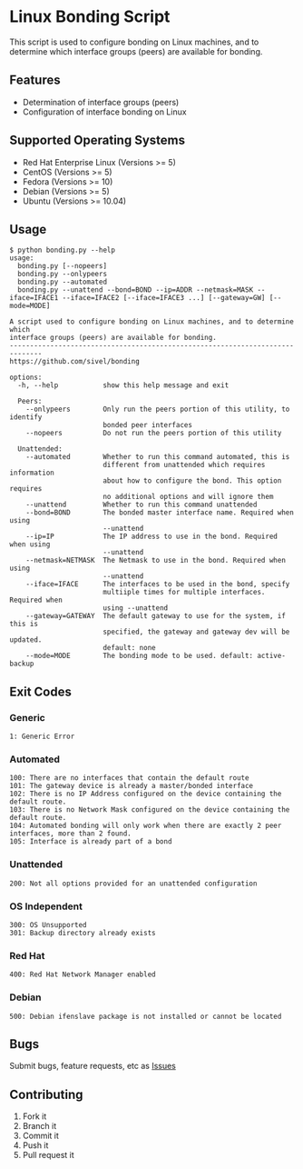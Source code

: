 Linux Bonding Script
====================

This script is used to configure bonding on Linux machines, and to determine which interface groups (peers) are available for bonding.

Features
--------

* Determination of interface groups (peers)
* Configuration of interface bonding on Linux

Supported Operating Systems
---------------------------

* Red Hat Enterprise Linux (Versions >= 5)
* CentOS (Versions >= 5)
* Fedora (Versions >= 10)
* Debian (Versions >= 5)
* Ubuntu (Versions >= 10.04)

Usage
-----

    $ python bonding.py --help
    usage: 
      bonding.py [--nopeers]
      bonding.py --onlypeers
      bonding.py --automated
      bonding.py --unattend --bond=BOND --ip=ADDR --netmask=MASK --iface=IFACE1 --iface=IFACE2 [--iface=IFACE3 ...] [--gateway=GW] [--mode=MODE]
    
    A script used to configure bonding on Linux machines, and to determine which
    interface groups (peers) are available for bonding.
    ------------------------------------------------------------------------------
    https://github.com/sivel/bonding
    
    options:
      -h, --help           show this help message and exit
    
      Peers:
        --onlypeers        Only run the peers portion of this utility, to identify
                           bonded peer interfaces
        --nopeers          Do not run the peers portion of this utility
    
      Unattended:
        --automated        Whether to run this command automated, this is
                           different from unattended which requires information
                           about how to configure the bond. This option requires
                           no additional options and will ignore them
        --unattend         Whether to run this command unattended
        --bond=BOND        The bonded master interface name. Required when using
                           --unattend
        --ip=IP            The IP address to use in the bond. Required when using
                           --unattend
        --netmask=NETMASK  The Netmask to use in the bond. Required when using
                           --unattend
        --iface=IFACE      The interfaces to be used in the bond, specify
                           multiiple times for multiple interfaces. Required when
                           using --unattend
        --gateway=GATEWAY  The default gateway to use for the system, if this is
                           specified, the gateway and gateway dev will be updated.
                           default: none
        --mode=MODE        The bonding mode to be used. default: active-backup

Exit Codes
----------

### Generic

    1: Generic Error

### Automated

    100: There are no interfaces that contain the default route
    101: The gateway device is already a master/bonded interface
    102: There is no IP Address configured on the device containing the default route.
    103: There is no Network Mask configured on the device containing the default route.
    104: Automated bonding will only work when there are exactly 2 peer interfaces, more than 2 found.
    105: Interface is already part of a bond

### Unattended

    200: Not all options provided for an unattended configuration 

### OS Independent	

    300: OS Unsupported
    301: Backup directory already exists

### Red Hat

    400: Red Hat Network Manager enabled

### Debian

    500: Debian ifenslave package is not installed or cannot be located

Bugs
----

Submit bugs, feature requests, etc as [Issues][1]

Contributing
------------

1. Fork it
2. Branch it
3. Commit it
4. Push it
5. Pull request it

[1]: https://github.com/sivel/bonding/issues